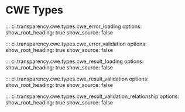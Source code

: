 # CWE Types

::: ci.transparency.cwe.types.cwe_error_loading
    options:
      show_root_heading: true
      show_source: false

::: ci.transparency.cwe.types.cwe_error_validation
    options:
      show_root_heading: true
      show_source: false

::: ci.transparency.cwe.types.cwe_result_loading
    options:
      show_root_heading: true
      show_source: false

::: ci.transparency.cwe.types.cwe_result_validation
    options:
      show_root_heading: true
      show_source: false

::: ci.transparency.cwe.types.cwe_result_validation_relationship
    options:
      show_root_heading: true
      show_source: false
